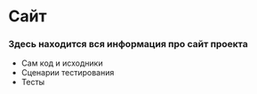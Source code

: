 # Сайт
<h3>Здесь находится вся информация про сайт проекта</h3>
<ul>
  <li>Сам код и исходники</li>
  <li href="[url](https://docs.google.com/spreadsheets/d/1ja60dlrtqHvjhVgbV8YHFkrm4EMiUkrWd3IsZ0gxH-k/edit#gid=0)">Сценарии тестирования</li>
  <li>Тесты</li>
</ul>
